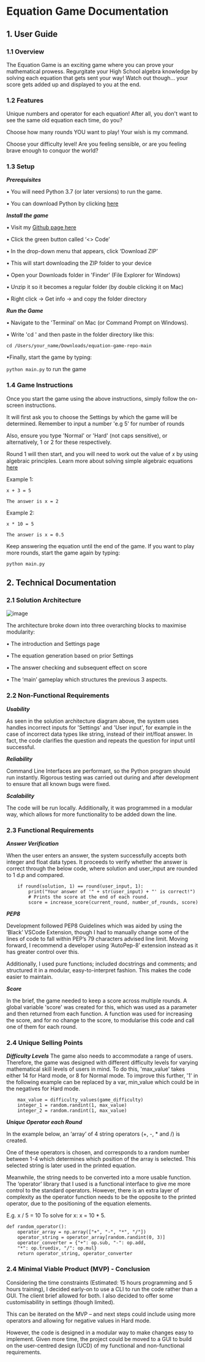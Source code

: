 #  Equation Game Documentation

## 1.  User Guide

### 1.1  Overview

The Equation Game is an exciting game where you can prove your mathematical prowess. Regurgitate your High School algebra knowledge by solving each equation that gets sent your way! Watch out though... your score gets added up and displayed to you at the end. 

### 1.2  Features

Unique numbers and operator for each equation! After all, you don't want to see the same old equation each time, do you?

Choose how many rounds YOU want to play! Your wish is my command. 

Choose your difficulty level! Are you feeling sensible, or are you feeling brave enough to conquor the world?

### 1.3  Setup

***Prerequisites***

• You will need Python 3.7 (or later versions) to run the game.

• You can download Python by clicking [here](https://www.python.org/downloads/)

***Install the game***

• Visit my [Github page here](https://github.com/HenryLevenNU/equation-game-repo)

• Click the green button called ‘<> Code’ 

• In the drop-down menu that appears, click ‘Download ZIP’

• This will start downloading the ZIP folder to your device

• Open your Downloads folder in 'Finder' (File Explorer for Windows)

• Unzip it so it becomes a regular folder (by double clicking it on Mac)

• Right click -> Get info -> and copy the folder directory 

***Run the Game***

• Navigate to the 'Terminal' on Mac (or Command Prompt on Windows).

• Write 'cd ' and then paste in the folder directory like this:

```
cd /Users/your_name/Downloads/equation-game-repo-main
```

•Finally, start the game by typing:

```python main.py``` to run the game

### 1.4  Game Instructions

Once you start the game using the above instructions, simply follow the on-screen instructions.

It will first ask you to choose the Settings by which the game will be determined. Remember to input a number 'e.g 5' for number of rounds

Also, ensure you type 'Normal' or 'Hard' (not caps sensitive), or alternatively, 1 or 2 for these respectively.

Round 1 will then start, and you will need to work out the value of 𝑥 by using algebraic principles. Learn more about solving simple algebraic equations [here](https://www.cliffsnotes.com/study-guides/basic-math/basic-math-and-pre-algebra/variables-algebraic-expressions-and-simple-equations/solving-simple-equations)


Example 1:
```
x + 3 = 5

The answer is x = 2
```


Example 2: 
```
x * 10 = 5

The answer is x = 0.5
```

Keep answering the equation until the end of the game. If you want to play more rounds, start the game again by typing:

```python main.py```

## 2.  Technical Documentation

### 2.1  Solution Architecture

![image](https://github.com/user-attachments/assets/2eb7bebd-41a8-4389-99c7-535273853ede)

The architecture broke down into three overarching blocks to maximise modularity:

•	The introduction and Settings page

•	The equation generation based on prior Settings

•	The answer checking and subsequent effect on score

•	The ‘main’ gameplay which structures the previous 3 aspects.

### 2.2  Non-Functional Requirements

***Usability***

As seen in the solution architecture diagram above, the system uses handles incorrect inputs for 'Settings' and 'User input', for example in the case of incorrect data types like string, instead of their int/float answer.
In fact, the code clarifies the question and repeats the question for input until successful.

***Reliability***

Command Line Interfaces are performant, so the Python program should run instantly. 
Rigorous testing was carried out during and after development to ensure that all known bugs were fixed. 

***Scalability***

The code will be run locally. Additionally, it was programmed in a modular way, which allows for more functionality to be added down the line. 


### 2.3  Functional Requirements

***Answer Verification***

When the user enters an answer, the system successfully accepts both integer and float data types. 
It proceeds to verify whether the answer is correct through the below code, where solution and user_input are rounded to 1 d.p and compared.
```
    if round(solution, 1) == round(user_input, 1):
        print("Your answer of '" + str(user_input) + "' is correct!")
        # Prints the score at the end of each round.
        score = increase_score(current_round, number_of_rounds, score)
```
***PEP8***

Development followed PEP8 Guidelines which was aided by using the ‘Black’ VSCode Extension, though I had to manually change some of the lines of code to fall within PEP’s 79 characters advised line limit. 
Moving forward, I recommend a developer using ‘AutoPep-8’ extension instead as it has greater control over this.

Additionally, I used pure functions; included docstrings and comments; and structured it in a modular, easy-to-interpret fashion. This makes the code easier to maintain.

***Score***

In the brief, the game needed to keep a score across multiple rounds. A global variable 'score' was created for this, which was used as a parameter and then returned from each function.
A function was used for increasing the score, and for no change to the score, to modularise this code and call one of them for each round. 

### 2.4 Unique Selling Points

***Difficulty Levels***
The game also needs to accommodate a range of users. Therefore, the game was designed with different difficulty levels for varying mathematical skill levels of users in mind. 
To do this, 'max_value' takes either 14 for Hard mode, or 8 for Normal mode. To improve this further, '1' in the following example can be replaced by a var, min_value which could be in the negatives for Hard mode.
```
    max_value = difficulty_values(game_difficulty)
    integer_1 = random.randint(1, max_value)
    integer_2 = random.randint(1, max_value)
```

***Unique Operator each Round***

In the example below, an ‘array’ of 4 string operators (+, -, * and /) is created.

One of these operators is chosen, and corresponds to a random number between 1-4 which determines which position of the array is selected. This selected string is later used in the printed equation.

Meanwhile, the string needs to be converted into a more usable function. The ‘operator’ library that I used is a functional interface to give me more control to the standard operators. However, there is an extra layer of complexity as the operator function needs to be the opposite to the printed operator, due to the positioning of the equation elements. 

E.g.
x / 5 = 10
To solve for x: x = 10 * 5. 

```
def random_operator():
    operator_array = np.array(["+", "-", "*", "/"])
    operator_string = operator_array[random.randint(0, 3)]
    operator_converter = {"+": op.sub, "-": op.add,
    "*": op.truediv, "/": op.mul}
    return operator_string, operator_converter
```

### 2.4  Minimal Viable Product (MVP) - Conclusion
Considering the time constraints (Estimated: 15 hours programming and 5 hours training), I decided early-on to use a CLI to run the code rather than a GUI. The client brief allowed for both. I also decided to offer some customisability in settings (though limited). 

This can be iterated on the MVP – and next steps could include using more operators and allowing for negative values in Hard mode. 

However, the code is designed in a modular way to make changes easy to implement. Given more time, the project could be moved to a GUI to build on the user-centred design (UCD) of my functional and non-functional requirements.



